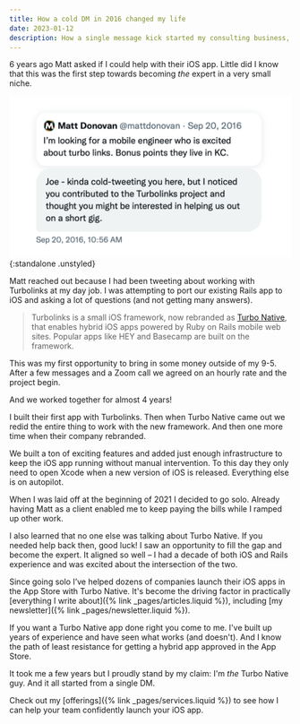 ```yaml
---
title: How a cold DM in 2016 changed my life
date: 2023-01-12
description: How a single message kick started my consulting business, personal brand, and niche expertise.
---
```


6 years ago Matt asked if I could help with their iOS app. Little did I know that this was the first step towards becoming _the_ expert in a very small niche.

![Matt's cold DM asking for help with their iOS app.](/assets/images/how-a-cold-dm-changed-my-life/dm.png){:standalone .unstyled}

Matt reached out because I had been tweeting about working with Turbolinks at my day job. I was attempting to port our existing Rails app to iOS and asking a lot of questions (and not getting many answers).

> Turbolinks is a small iOS framework, now rebranded as [Turbo Native](https://github.com/hotwired/turbo-ios), that enables hybrid iOS apps powered by Ruby on Rails mobile web sites. Popular apps like HEY and Basecamp are built on the framework.

This was my first opportunity to bring in some money outside of my 9-5. After a few messages and a Zoom call we agreed on an hourly rate and the project begin.

And we worked together for almost 4 years!

I built their first app with Turbolinks. Then when Turbo Native came out we redid the entire thing to work with the new framework. And then one more time when their company rebranded.

We built a ton of exciting features and added just enough infrastructure to keep the iOS app running without manual intervention. To this day they only need to open Xcode when a new version of iOS is released. Everything else is on autopilot.

When I was laid off at the beginning of 2021 I decided to go solo. Already having Matt as a client enabled me to keep paying the bills while I ramped up other work.

I also learned that no one else was talking about Turbo Native. If you needed help back then, good luck! I saw an opportunity to fill the gap and become the expert. It aligned so well – I had a decade of both iOS and Rails experience and was excited about the intersection of the two.

Since going solo I’ve helped dozens of companies launch their iOS apps in the App Store with Turbo Native. It's become the driving factor in practically [everything I write about]({% link _pages/articles.liquid %}), including [my newsletter]({% link _pages/newsletter.liquid %}).

If you want a Turbo Native app done right you come to me. I've built up years of experience and have seen what works (and doesn't). And I know the path of least resistance for getting a hybrid app approved in the App Store.

It took me a few years but I proudly stand by my claim: I'm _the_ Turbo Native guy. And it all started from a single DM.

Check out my [offerings]({% link _pages/services.liquid %}) to see how I can help your team confidently launch your iOS app.
